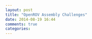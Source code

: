 ```yaml
---
layout: post
title: "OpenROV Assembly Challenges"
date: 2014-08-19 16:44
comments: true
categories: 
---
```

